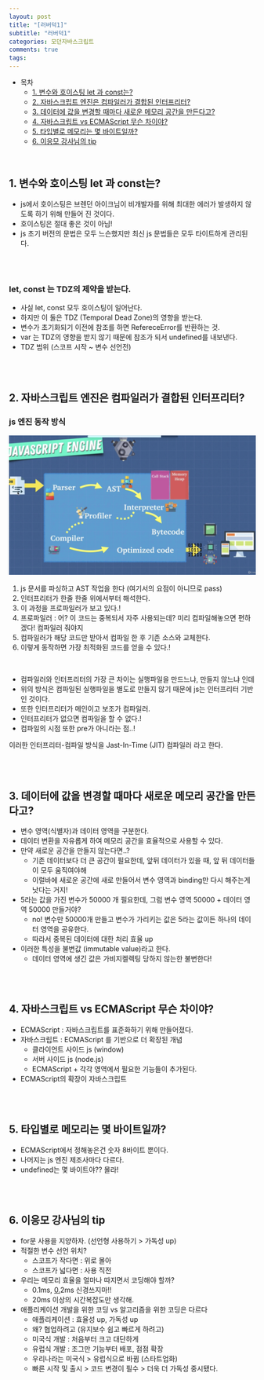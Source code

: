 ```yaml
---
layout: post
title: "[러버덕1]"
subtitle: "러버덕1"
categories: 모던자바스크립트
comments: true
tags: 
---
```


- 목차
  - [1. 변수와 호이스팅 let 과 const는?](#)
  - [2. 자바스크립트 엔진은 컴파일러가 결합된 인터프리터?](#)
  - [3. 데이터에 값을 변경할 때마다 새로운 메모리 공간을 만든다고?](#)
  - [4. 자바스크립트 vs ECMAScript 무슨 차이야?](#)
  - [5. 타입별로 메모리는 몇 바이트일까?](#)
  - [6. 이응모 강사님의 tip](#)

<br>

## 1. 변수와 호이스팅 let 과 const는?

- js에서 호이스팅은 브렌던 아이크님이 비개발자를 위해 최대한 에러가 발생하지 않도록 하기 위해 만들어 진 것이다.
- 호이스팅은 절대 좋은 것이 아님!
- js 초기 버전의 문법은 모두 느슨했지만 최신 js 문법들은 모두 타이트하게 관리된다.

<br><br>

### let, const 는 TDZ의 제약을 받는다.

- 사실 let, const 모두 호이스팅이 일어난다.
- 하지만 이 둘은 TDZ (Temporal Dead Zone)의 영향을 받는다.
- 변수가 초기화되기 이전에 참조를 하면 RefereceError를 반환하는 것.
- var 는 TDZ의 영향을 받지 않기 때문에 참조가 되서 undefined를 내보낸다.
- TDZ 범위 (스코프 시작 ~ 변수 선언전)

<br><br>

## 2. 자바스크립트 엔진은 컴파일러가 결합된 인터프리터?

### js 엔진 동작 방식

![js 엔진 동작](/assets/img/study/js엔진동작.png)

1. js 문서를 파싱하고 AST 작업을 한다 (여기서의 요점이 아니므로 pass)
2. 인터프리터가 한줄 한줄 위에서부터 해석한다.
3. 이 과정을 프로파일러가 보고 있다.!
4. 프로파일러 : 어? 이 코드는 중복되서 자주 사용되는데? 미리 컴파일해놓으면 편하겠다! 컴파일러 줘야지
5. 컴파일러가 해당 코드만 받아서 컴파일 한 후 기존 소스와 교체한다.
6. 이렇게 동작하면 가장 최적화된 코드를 얻을 수 있다.!

<br>

- 컴파일러와 인터프리터의 가장 큰 차이는 실행파일을 만드느냐, 만들지 않느냐 인데
- 위의 방식은 컴파일된 실행파일을 별도로 만들지 않기 때문에 js는 인터프리터 기반인 것이다.
- 또한 인터프리터가 메인이고 보조가 컴파일러.
- 인터프리터가 없으면 컴파일을 할 수 없다.!
- 컴파일의 시점 또한 pre가 아니라는 점..!

이러한 인터프리터-컴파일 방식을 Jast-In-Time (JIT) 컴파일러 라고 한다.

<br><br>

## 3. 데이터에 값을 변경할 때마다 새로운 메모리 공간을 만든다고?

- 변수 영역(식별자)과 데이터 영역을 구분한다.
- 데이터 변환을 자유롭게 하여 메모리 공간을 효율적으로 사용할 수 있다.
- 만약 새로운 공간을 만들지 않는다면..?
    - 기존 데이터보다 더 큰 공간이 필요한데, 앞뒤 데이터가 있을 때, 앞 뒤 데이터들이 모두 움직여야해
    - 이럴바에 새로운 공간에 새로 만들어서 변수 영역과 binding만 다시 해주는게 낫다는 거지!
- 5라는 값을 가진 변수가 50000 개 필요한데, 그럼 변수 영역 50000 + 데이터 영역 50000 만들거야?
    - no! 변수만 50000개 만들고 변수가 가리키는 값은 5라는 값이든 하나의 데이터 영역을 공유한다.
    - 따라서 중복된 데이터에 대한 처리 효율 up
- 이러한 특성을 불변값 (immutable value)라고 한다.
    - 데이터 영역에 생긴 값은 가비지켈렉팅 당하지 않는한 불변한다!
    
<br><br>

## 4. 자바스크립트 vs ECMAScript 무슨 차이야?

- ECMAScript : 자바스크립트를 표준화하기 위해 만들어졌다.
- 자바스크립트 : ECMAScript 를 기반으로 더 확장된 개념
    - 클라이언트 사이드 js (window)
    - 서버 사이드 js (node.js)
    - ECMAScript + 각각 영역에서 필요한 기능들이 추가된다.
- ECMAScript의 확장이 자바스크립트
    

<br><br>

## 5. 타입별로 메모리는 몇 바이트일까?

- ECMAScript에서 정해놓은건 숫자 8바이트 뿐이다.
- 나머지는 js 엔진 제조사마다 다르다.
- undefined는 몇 바이트야?? 몰라!

<br><br>

## 6. 이응모 강사님의 tip

- for문 사용을 지양하자. (선언형 사용하기 > 가독성 up)
- 적절한 변수 선언 위치?
    - 스코프가 작다면 : 위로 몰아
    - 스코프가 넓다면 : 사용 직전
- 우리는 메모리 효율을 얼마나 따지면서 코딩해야 할까?
    - 0.1ms, [0.](http://0.ms)2ms 신경쓰지마!!
    - 20ms 이상의 시간복잡도만 생각해.
- 애플리케이션 개발을 위한 코딩 vs 알고리즘을 위한 코딩은 다르다
    - 애플리케이션 : 효율성 up, 가독성 up
    - 왜? 협업하려고 (유지보수 쉽고 빠르게 하려고)
    - 미국식 개발 : 처음부터 크고 대단하게
    - 유럽식 개발 : 조그만 기능부터 배포, 점점 확장
    - 우리나라는 미국식 > 유럽식으로 바뀜 (스타트업화)
    - 빠른 시작 및 출시 > 코드 변경이 필수 > 더욱 더 가독성 중시됐다.